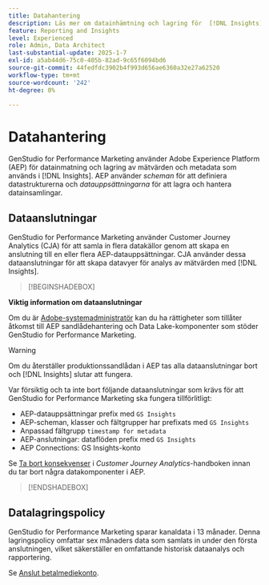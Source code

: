 ```yaml
---
title: Datahantering
description: Läs mer om datainhämtning och lagring för  [!DNL Insights] i GenStudio for Performance Marketing.
feature: Reporting and Insights
level: Experienced
role: Admin, Data Architect
last-substantial-update: 2025-1-7
exl-id: a5ab44d6-75c0-405b-82ad-9c65f6094bd6
source-git-commit: 44fedfdc3902b4f993d656ae6360a32e27a62520
workflow-type: tm+mt
source-wordcount: '242'
ht-degree: 0%

---
```


# Datahantering

GenStudio for Performance Marketing använder Adobe Experience Platform (AEP) för datainmatning och lagring av mätvärden och metadata som används i [!DNL Insights]. AEP använder _scheman_ för att definiera datastrukturerna och _datauppsättningarna_ för att lagra och hantera datainsamlingar.

## Dataanslutningar

GenStudio for Performance Marketing använder Customer Journey Analytics (CJA) för att samla in flera datakällor genom att skapa en anslutning till en eller flera AEP-datauppsättningar. CJA använder dessa dataanslutningar för att skapa datavyer för analys av mätvärden med [!DNL Insights].

>[!BEGINSHADEBOX]

**Viktig information om dataanslutningar**

Om du är [Adobe-systemadministratör](/help/user-guide/user-roles.md#adobe-system-administrator-vs-genstudio-system-manager) kan du ha rättigheter som tillåter åtkomst till AEP sandlådehantering och Data Lake-komponenter som stöder GenStudio for Performance Marketing.

>[!WARNING]
>
>Om du återställer produktionssandlådan i AEP tas alla dataanslutningar bort och [!DNL Insights] slutar att fungera.

Var försiktig och ta inte bort följande dataanslutningar som krävs för att GenStudio for Performance Marketing ska fungera tillförlitligt:

- AEP-datauppsättningar prefix med `GS Insights`
- AEP-scheman, klasser och fältgrupper har prefixats med `GS Insights`
- Anpassad fältgrupp `timestamp for metadata`
- AEP-anslutningar: dataflöden prefix med `GS Insights`
- AEP Connections: GS Insights-konto

Se [Ta bort konsekvenser](https://experienceleague.adobe.com/en/docs/analytics-platform/using/technotes/deletion) i _Customer Journey Analytics_-handboken innan du tar bort några datakomponenter i AEP.

>[!ENDSHADEBOX]

## Datalagringspolicy

GenStudio for Performance Marketing sparar kanaldata i 13 månader. Denna lagringspolicy omfattar sex månaders data som samlats in under den första anslutningen, vilket säkerställer en omfattande historisk dataanalys och rapportering.

Se [Anslut betalmediekonto](/help/user-guide/connectors/connect-channel.md).
